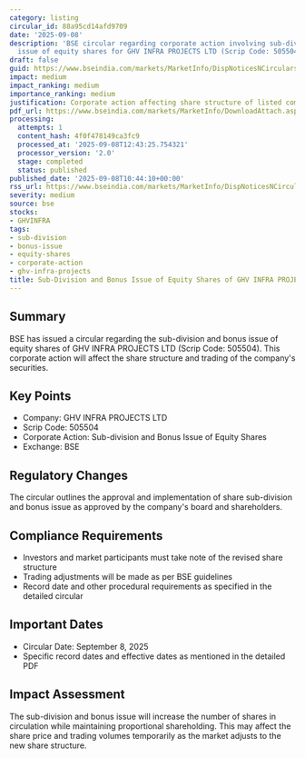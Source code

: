 ```yaml
---
category: listing
circular_id: 88a95cd14afd9709
date: '2025-09-08'
description: 'BSE circular regarding corporate action involving sub-division and bonus
  issue of equity shares for GHV INFRA PROJECTS LTD (Scrip Code: 505504).'
draft: false
guid: https://www.bseindia.com/markets/MarketInfo/DispNoticesNCirculars.aspx?Noticeid={99E29EDF-BF4A-4C59-AD54-3824CAC01AED}&noticeno=20250908-13&dt=09/08/2025&icount=13&totcount=20&flag=0
impact: medium
impact_ranking: medium
importance_ranking: medium
justification: Corporate action affecting share structure of listed company
pdf_url: https://www.bseindia.com/markets/MarketInfo/DownloadAttach.aspx?id=20250908-13&attachedId=2707f809-4f11-45e5-b4de-0fea248d3880
processing:
  attempts: 1
  content_hash: 4f0f478149ca3fc9
  processed_at: '2025-09-08T12:43:25.754321'
  processor_version: '2.0'
  stage: completed
  status: published
published_date: '2025-09-08T10:44:10+00:00'
rss_url: https://www.bseindia.com/markets/MarketInfo/DispNoticesNCirculars.aspx?Noticeid={99E29EDF-BF4A-4C59-AD54-3824CAC01AED}&noticeno=20250908-13&dt=09/08/2025&icount=13&totcount=20&flag=0
severity: medium
source: bse
stocks:
- GHVINFRA
tags:
- sub-division
- bonus-issue
- equity-shares
- corporate-action
- ghv-infra-projects
title: Sub-Division and Bonus Issue of Equity Shares of GHV INFRA PROJECTS LTD
---
```


## Summary

BSE has issued a circular regarding the sub-division and bonus issue of equity shares of GHV INFRA PROJECTS LTD (Scrip Code: 505504). This corporate action will affect the share structure and trading of the company's securities.

## Key Points

- Company: GHV INFRA PROJECTS LTD
- Scrip Code: 505504
- Corporate Action: Sub-division and Bonus Issue of Equity Shares
- Exchange: BSE

## Regulatory Changes

The circular outlines the approval and implementation of share sub-division and bonus issue as approved by the company's board and shareholders.

## Compliance Requirements

- Investors and market participants must take note of the revised share structure
- Trading adjustments will be made as per BSE guidelines
- Record date and other procedural requirements as specified in the detailed circular

## Important Dates

- Circular Date: September 8, 2025
- Specific record dates and effective dates as mentioned in the detailed PDF

## Impact Assessment

The sub-division and bonus issue will increase the number of shares in circulation while maintaining proportional shareholding. This may affect the share price and trading volumes temporarily as the market adjusts to the new share structure.